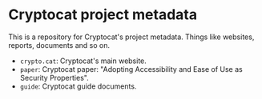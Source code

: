 # Cryptocat project metadata

This is a repository for Cryptocat's project metadata. Things like websites, reports, documents and so on.  

* `crypto.cat`: Cryptocat's main website.  
* `paper`: Cryptocat paper: "Adopting Accessibility and Ease of Use as Security Properties".  
* `guide`: Cryptocat guide documents.